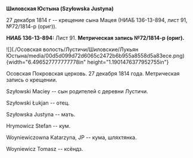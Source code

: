 **Шиловская Юстына (Szyłowska Justyna)**

27 декабря 1814 г -- крещение сына Мацея (НИАБ 136-13-894, лист 91,
№72/1814-р (ориг)).

**НИАБ 136-13-894:** Лист 91. **Метрическая запись №72/1814-р (ориг).**

![](./Осовская волость/Лустичи/Шиловские/Лукьян Юстына/media/00d5d099d72d6065c2472b6b955a8558d5a83ece.png){width="6.496527777777778in"
height="1.1901476377952755in"}

Осовская Покровская церковь. 27 декабря 1814 года. Метрическая запись о
крещении.

Szyłowski Maciey -- сын родителей с деревни Лустичи.

Szyłowski Łukjan -- отец.

Szyłowska Justyna -- мать.

Hrymowicz Stefan -- кум.

Woyniewiczowna Katarzyna, JP -- кума, шляхтянка.

Woyniewicz Tomasz -- ксёндз.

